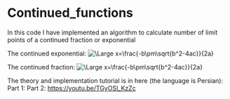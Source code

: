# Continued_functions
In this code I have implemented an algorithm to calculate number of limit points of a continued fraction or exponential

The continued exponential:
<img src="https://latex.codecogs.com/svg.latex?\Large&space;f(z)=e^{ze^{ze^{z...}}}" title="\Large x=\frac{-b\pm\sqrt{b^2-4ac}}{2a}" />


The continued fraction:
<img src="https://latex.codecogs.com/svg.latex?\Large&space;x=\frac{1}{1-\frac{z}{1-\frac{z}{1-z...}}}" title="\Large x=\frac{-b\pm\sqrt{b^2-4ac}}{2a}" />


The theory and implementation tutorial is in here (the language is Persian):
Part 1:
Part 2: https://youtu.be/TGyOSl_KzZc
